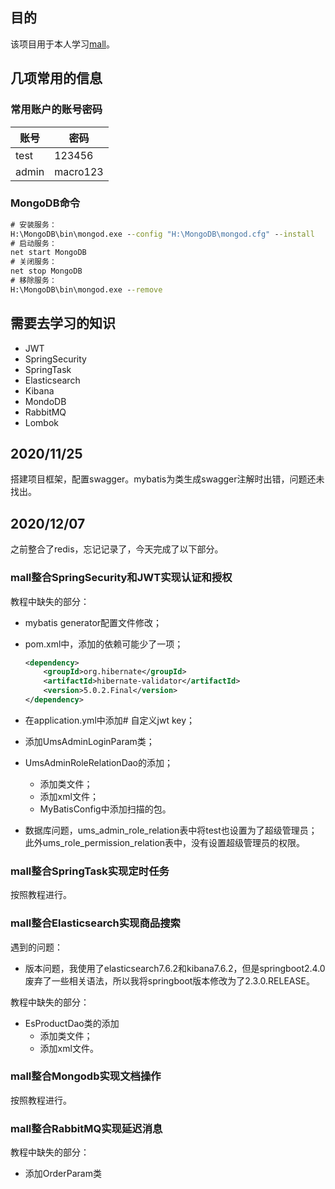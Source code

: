 

## 目的

该项目用于本人学习[mall](https://github.com/macrozheng/mall)。  

## 几项常用的信息

### 常用账户的账号密码

| 账号  | 密码     |
| ----- | -------- |
| test  | 123456   |
| admin | macro123 |

### MongoDB命令

```cmd
# 安装服务：
H:\MongoDB\bin\mongod.exe --config "H:\MongoDB\mongod.cfg" --install
# 启动服务：
net start MongoDB
# 关闭服务：
net stop MongoDB
# 移除服务：
H:\MongoDB\bin\mongod.exe --remove
```



## 需要去学习的知识

- JWT
- SpringSecurity
- SpringTask
- Elasticsearch
- Kibana
- MondoDB
- RabbitMQ
- Lombok



## 2020/11/25  

搭建项目框架，配置swagger。mybatis为类生成swagger注解时出错，问题还未找出。  

## 2020/12/07

之前整合了redis，忘记记录了，今天完成了以下部分。

### mall整合SpringSecurity和JWT实现认证和授权

教程中缺失的部分：

- mybatis generator配置文件修改；

- pom.xml中，添加的依赖可能少了一项；

  ```xml
  <dependency>
      <groupId>org.hibernate</groupId>
      <artifactId>hibernate-validator</artifactId>
      <version>5.0.2.Final</version>
  </dependency>
  ```

- 在application.yml中添加# 自定义jwt key；

- 添加UmsAdminLoginParam类；

- UmsAdminRoleRelationDao的添加；

  - 添加类文件；
  - 添加xml文件；
  - MyBatisConfig中添加扫描的包。

- 数据库问题，ums_admin_role_relation表中将test也设置为了超级管理员；此外ums_role_permission_relation表中，没有设置超级管理员的权限。

### mall整合SpringTask实现定时任务

按照教程进行。

### mall整合Elasticsearch实现商品搜索

遇到的问题：

- 版本问题，我使用了elasticsearch7.6.2和kibana7.6.2，但是springboot2.4.0废弃了一些相关语法，所以我将springboot版本修改为了2.3.0.RELEASE。

教程中缺失的部分：

- EsProductDao类的添加
  - 添加类文件；
  - 添加xml文件。

### mall整合Mongodb实现文档操作

按照教程进行。

### mall整合RabbitMQ实现延迟消息

教程中缺失的部分：

- 添加OrderParam类



